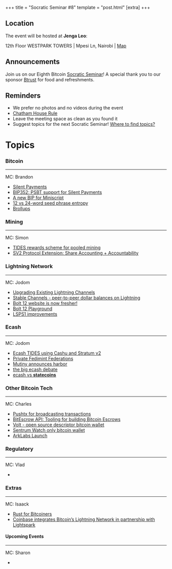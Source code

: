 +++
title = "Socratic Seminar #8"
template = "post.html"
[extra]
+++

## Location

The event will be hosted at **Jenga Leo**:

12th Floor WESTPARK TOWERS | Mpesi Ln, Nairobi | [Map](https://maps.app.goo.gl/jA86RuyuBKcE4eA47)

## Announcements

Join us on our Eighth Bitcoin [Socratic Seminar](/about)! A special thank you to our
sponsor [Btrust](http://btrust.tech/) for food and refreshments.

## Reminders

- We prefer no photos and no videos during the event
- [Chatham House Rule](https://www.chathamhouse.org/about-us/chatham-house-rule)
- Leave the meeting space as clean as you found it
- Suggest topics for the next Socratic Seminar! [Where to find topics?](/about/find-topics)

# Topics

### Bitcoin

---

MC: Brandon

- [Silent Payments](https://silentpayments.xyz)
- [BIP352: PSBT support for Silent Payments](https://delvingbitcoin.org/t/bip352-psbt-support/877)
- [A new BIP for Miniscript](https://github.com/achow101/bips/blob/miniscript/bip-miniscript.md)
- [12 vs 24-word seed phrase entropy](https://x.com/super_testnet/status/1803123484274598049)
- [Brollups](https://x.com/brqgoo/status/1803973553458425997?t=RjhZ9-2sSXql1kPOwc07Ww&s=19)

### Mining

---

MC: Simon

- [TIDES rewards scheme for pooled mining](https://bitcoin.stackexchange.com/questions/120719/how-does-ocean-s-tides-payout-scheme-work)
- [SV2 Protocol Extension: Share Accounting + Accountability](https://github.com/stratum-mining/sv2-spec/discussions/76#discussioncomment-9472619)

### Lightning Network

---

MC: Jodom

- [Upgrading Existing Lightning Channels](https://delvingbitcoin.org/t/upgrading-existing-lightning-channels/881)
- [Stable Channels - peer-to-peer dollar balances on Lightning](https://delvingbitcoin.org/t/stable-channels-peer-to-peer-dollar-balances-on-lightning/875)
- [Bolt 12 website is now fresher!](https://bolt12.org/)
- [Bolt 12 Playground](https://strike.me/blog/bolt12-playground/)
- [LSPS1 improvements](https://github.com/BitcoinAndLightningLayerSpecs/lsp/pull/101)

### Ecash

---

MC: Jodom

- [Ecash TIDES using Cashu and Stratum v2](https://delvingbitcoin.org/t/ecash-tides-using-cashu-and-stratum-v2/870)
- [Private Fedimint Federations](https://github.com/fedimint/fedimint/pull/5322)
- [Mutiny announces harbor](https://blog.mutinywallet.com/harbor/)
- [the big ecash debate](https://x.com/sethforprivacy/status/1796250854674124875?t=8CM-Y1-lGi3OweXPN32aNg&s=19)
- [ecash vs **statecoins**](https://x.com/1440000bytes/status/1805112962941653159)

### Other Bitcoin Tech

---

MC: Charles

- [Pushtx for broadcasting transactions](https://github.com/alfred-hodler/pushtx)
- [BitEscrow API: Tooling for building Bitcoin Escrows](https://github.com/BitEscrow/escrow-core)
- [Volt - open source descriptor bitcoin wallet](https://github.com/Zero-1729/volt)
- [Sentrum Watch only bitcoin wallet](https://github.com/sommerfelddev/sentrum)
- [ArkLabs Launch](https://blog.arklabs.to/introducing-ark-labs-a-new-venture-to-bring-seamless-and-scalable-payments-to-bitcoin-811388c0001b)

### Regulatory

---

MC: Vlad

-

### Extras

---

MC: Isaack

- [Rust for Bitcoiners](https://x.com/ChaincodeLabs/status/1801301879361609734?t=z7B3qqABSDvz3d_FSLxAnQ&s=19)
- [Coinbase integrates Bitcoin’s Lightning Network in partnership with Lightspark](https://www.coinbase.com/blog/coinbase-integrates-bitcoins-lightning-network-in-partnership-with)

#### Upcoming Events

---

MC: Sharon

-
